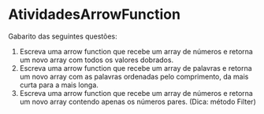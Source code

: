 # AtividadesArrowFunction
Gabarito das seguintes questões:

1) Escreva uma arrow function que recebe um array de números e retorna um novo array com todos os valores dobrados.
2) Escreva uma arrow function que recebe um array de palavras e retorna um novo array com as palavras ordenadas pelo comprimento, da mais curta para a mais longa. 
3) Escreva uma arrow function que recebe um array de números e retorna um novo array contendo apenas os números pares.
(Dica: método Filter)
